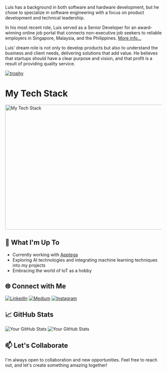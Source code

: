 Luis has a background in both software and hardware development, but he chose to specialize in software engineering with a focus on product development and technical leadership.

In his most recent role, Luis served as a Senior Developer for an award-winning online job portal that connects non-executive job seekers to reliable employers in Singapore, Malaysia, and the Philippines.  [More info...](https://www.fastco.asia)

Luis' dream role is not only to develop products but also to understand the business and client needs, delivering solutions that add value. He believes that startups should have a clear purpose and vision, and that profit is a result of providing quality service.

[![trophy](https://github-profile-trophy.vercel.app/?username=llupRisinglll&theme=onedark)](https://github.com/ryo-ma/github-profile-trophy)

# My Tech Stack
<img src="tech-stack.svg?sanitize=true" alt="My Tech Stack" width="800" height="400">

## 🚀 What I'm Up To
- Currently working with [Apptega](https://www.apptega.com/)
- Exploring AI technologies and integrating machine learning techniques into my projects
- Embracing the world of IoT as a hobby


## 🌐 Connect with Me
[![LinkedIn](https://img.shields.io/badge/LinkedIn-0077B5?style=for-the-badge&logo=linkedin&logoColor=white)](https://www.linkedin.com/in/lluprisingll) [![Medium](https://img.shields.io/badge/Medium-12100E?style=for-the-badge&logo=medium&logoColor=white)](https://medium.com/@llupRisingll) [![Instagram](https://img.shields.io/badge/Instagram-E4405F?style=for-the-badge&logo=instagram&logoColor=white)](https://www.instagram.com/lluprisingll/)


## 📈 GitHub Stats
![Your GitHub Stats](https://github-readme-stats.vercel.app/api?username=llupRisinglll&show_icons=true&hide_title=true&hide_border=true)
![Your GitHub Stats](https://github-readme-stats.vercel.app/api?username=LuisPogi&show_icons=true&hide_title=true&hide_border=true)

## 📫 Let's Collaborate
I'm always open to collaboration and new opportunities. Feel free to reach out, and let's create something amazing together!
